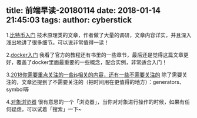 title: 前端早读-20180114
date: 2018-01-14 21:45:03
tags:
author: cyberstick
---
1.[比特币入门](https://juejin.im/post/5a5237226fb9a01c975a1221?from=timeline&isappinstalled=0)
技术原理类的文章，作者做了大量的调研，文章内容详实，并且深入浅出地讲了很多细节。可以说非常值得一读！

2.[docker入门](https://docker-curriculum.com/)
我看了官方的教程还有书里的一些章节，最后还是觉得这篇文章更好，覆盖了docker里面最重要的一些概念，配合实例，非常适合入门！

3.[2018你需要重点关注的一些js相关的内容，还有一些不需要关注的](https://thenewstack.io/js-2018-things-need-know-can-skip/)
除了需要关注的，文章还提到了不需要关注的（把时间用在更值得的地方）：generators、symbol等

4.[对象浏览器](https://sdras.github.io/object-explorer/)
很有意思的一个「浏览器」，当你对对象进行操作的时候，如果有任何疑虑，可以试着「搜索」一下~
